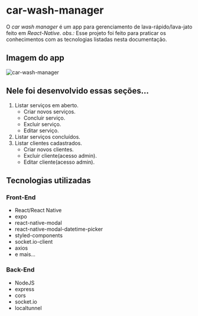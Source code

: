 # car-wash-manager
O *car wash manager* é um app para gerenciamento de lava-rápido/lava-jato feito em *React-Native*.
*obs.:* Esse projeto foi feito para praticar os conhecimentos com as tecnologias listadas nesta documentação.

## Imagem do app
![car-wash-manager](./images/example.gif)

## Nele foi desenvolvido essas seções...
1. Listar serviços em aberto.
   - Criar novos serviços.
   - Concluir serviço.
   - Excluir serviço.
   - Editar serviço.
2. Listar serviços concluídos.
3. Listar clientes cadastrados.
   - Criar novos clientes.
   - Excluir cliente(acesso admin).
   - Editar cliente(acesso admin).

## Tecnologias utilizadas
### Front-End
- React/React Native
- expo
- react-native-modal
- react-native-modal-datetime-picker
- styled-components
- socket.io-client
- axios
- e mais...

### Back-End
- NodeJS
- express
- cors
- socket.io
- localtunnel
  

